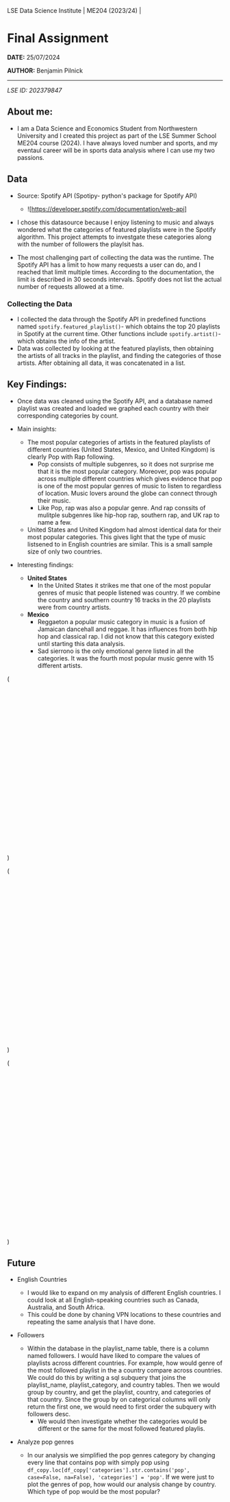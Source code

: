 LSE Data Science Institute | ME204 (2023/24) |

# **Final Assignment**

**DATE:** 25/07/2024

**AUTHOR:** Benjamin Pilnick

-----
_LSE ID: 202379847_

## About me: 
- I am a Data Science and Economics Student from Northwestern University and I created this project as part of the LSE Summer School ME204 course (2024). I have always loved number and sports, and my eventaul career will be in sports data analysis where I can use my two passions. 

## Data 
- Source: Spotify API (Spotipy- python's package for Spotify API) 
    - ![https://developer.spotify.com/documentation/web-api]

- I chose this datasource because I enjoy listening to music and always wondered what the categories of featured playlists were in the Spotify algorithm. This project attempts to investgate these categories along with the number of followers the playlsit has. 

- The most challenging part of collecting the data was the runtime. The Spotify API has a limit to how many requests a user can do, and I reached that limit multiple times. According to the documentation, the limit is described in 30 seconds intervals. Spotify does not list the actual number of requests allowed at a time. 

### Collecting the Data
- I collected the data through the Spotify API in predefined functions named `spotify.featured_playlist()`- which obtains the top 20 playlists in Spotify at the current time. Other functions include `spotify.artist()`- which obtains the info of the artist. 
- Data was collected by looking at the featured playlists, then obtaining the artists of all tracks in the playlist, and finding the categories of those artists. After obtaining all data, it was concatenated in a list. 


## Key Findings: 
- Once data was cleaned using the Spotify API, and a database named playlist was created and loaded we graphed each country with their corresponding categories by count. 
- Main insights: 
    - The most popular categories of artists in the featured playlists of different countries (United States, Mexico, and United Kingdom) is clearly Pop with Rap following. 
        - Pop consists of multiple subgenres, so it does not surprise me that it is the most popular category. Moreover, pop was popular across multiple different countries which gives evidence that pop is one of the most popular genres of music to listen to regardless of location. Music lovers around the globe can connect through their music. 
        - Like Pop, rap was also a popular genre. And rap conssits of mulitple subgenres like hip-hop rap, southern rap, and UK rap to name a few. 
    - United States and United Kingdom had almost identical data for their most popular categories. This gives light that the type of music listsened to in English countries are similar. This is a small sample size of only two countries. 

- Interesting findings: 
    - __United States__ 
        - In the United States it strikes me that one of the most popular genres of music that people listened was country. If we combine the country and southern country 16 tracks in the 20 playlists were from country artists. 
    - __Mexico__ 
        - Reggaeton a popular music category in music is a fusion of Jamaican dancehall and reggae. It has influences from both hip hop and classical rap. I did not know that this category existed until starting this data analysis. 
        - Sad sierrono is the only emotional genre listed in all the categories. It was the fourth most popular music genre with 15 different artists.

(<iframe src='about:blank' style='border:none !important;' width='600' height='400' srcdoc="&lt;html lang=&quot;en&quot;>
   &lt;head>
       &lt;meta charset=&quot;UTF-8&quot;>
       &lt;style> html, body { margin: 0; overflow: hidden; } &lt;/style>
       &lt;script type=&quot;text/javascript&quot; data-lets-plot-script=&quot;library&quot; src=&quot;https://cdn.jsdelivr.net/gh/JetBrains/lets-plot@v4.3.3/js-package/distr/lets-plot.min.js&quot;>&lt;/script>
   &lt;/head>
   &lt;body>
          &lt;div id=&quot;5D5jyv&quot;>&lt;/div>
   &lt;script type=&quot;text/javascript&quot; data-lets-plot-script=&quot;plot&quot;>
       var plotSpec={
&quot;data&quot;:{
&quot;category&quot;:[&quot;pop&quot;,&quot;rap&quot;,&quot;urbano latino&quot;,&quot;reggaeton&quot;,&quot;sad sierreno&quot;,&quot;corrido&quot;,&quot;sierreno&quot;,&quot;musica mexicana&quot;,&quot;corridos tumbados&quot;,&quot;norteno&quot;,&quot;reggaeton colombiano&quot;,&quot;argentine hip hop&quot;,&quot;reggaeton flow&quot;,&quot;banda&quot;,&quot;musica chihuahuense&quot;,&quot;urbano mexicano&quot;],
&quot;count&quot;:[96.0,50.0,17.0,15.0,14.0,13.0,13.0,12.0,12.0,11.0,10.0,10.0,9.0,9.0,8.0,7.0]
},
&quot;mapping&quot;:{
},
&quot;data_meta&quot;:{
},
&quot;guides&quot;:{
&quot;fill&quot;:&quot;none&quot;
},
&quot;ggtitle&quot;:{
&quot;text&quot;:&quot;Featured Playlist of Mexico by Genre&quot;
},
&quot;theme&quot;:{
&quot;axis_title_x&quot;:{
&quot;size&quot;:20.0,
&quot;blank&quot;:false
},
&quot;axis_title_y&quot;:{
&quot;size&quot;:20.0,
&quot;blank&quot;:false
},
&quot;plot_title&quot;:{
&quot;face&quot;:&quot;bold&quot;,
&quot;size&quot;:18.0,
&quot;hjust&quot;:0.1,
&quot;blank&quot;:false
}
},
&quot;kind&quot;:&quot;plot&quot;,
&quot;scales&quot;:[{
&quot;name&quot;:&quot;Count&quot;,
&quot;aesthetic&quot;:&quot;y&quot;
},{
&quot;name&quot;:&quot;Category&quot;,
&quot;aesthetic&quot;:&quot;x&quot;
}],
&quot;layers&quot;:[{
&quot;geom&quot;:&quot;bar&quot;,
&quot;stat&quot;:&quot;identity&quot;,
&quot;mapping&quot;:{
&quot;x&quot;:&quot;category&quot;,
&quot;y&quot;:&quot;count&quot;,
&quot;fill&quot;:&quot;category&quot;
},
&quot;data_meta&quot;:{
},
&quot;data&quot;:{
}
}],
&quot;metainfo_list&quot;:[]
};
       var plotContainer = document.getElementById(&quot;5D5jyv&quot;);
       LetsPlot.buildPlotFromProcessedSpecs(plotSpec, -1, -1, plotContainer);
   &lt;/script>
   &lt;/body>
&lt;/html>"></iframe>)

(<iframe src='about:blank' style='border:none !important;' width='600' height='400' srcdoc="&lt;html lang=&quot;en&quot;>
   &lt;head>
       &lt;meta charset=&quot;UTF-8&quot;>
       &lt;style> html, body { margin: 0; overflow: hidden; } &lt;/style>
       &lt;script type=&quot;text/javascript&quot; data-lets-plot-script=&quot;library&quot; src=&quot;https://cdn.jsdelivr.net/gh/JetBrains/lets-plot@v4.3.3/js-package/distr/lets-plot.min.js&quot;>&lt;/script>
   &lt;/head>
   &lt;body>
          &lt;div id=&quot;U664l3&quot;>&lt;/div>
   &lt;script type=&quot;text/javascript&quot; data-lets-plot-script=&quot;plot&quot;>
       var plotSpec={
&quot;data&quot;:{
&quot;category&quot;:[&quot;pop&quot;,&quot;rap&quot;,&quot;r&amp;b&quot;,&quot;hip hop&quot;,&quot;big room&quot;,&quot;edm&quot;,&quot;house&quot;,&quot;uk dance&quot;],
&quot;count&quot;:[151.0,57.0,9.0,8.0,7.0,7.0,6.0,6.0]
},
&quot;mapping&quot;:{
},
&quot;data_meta&quot;:{
},
&quot;guides&quot;:{
&quot;fill&quot;:&quot;none&quot;
},
&quot;ggtitle&quot;:{
&quot;text&quot;:&quot;Featured Playlist of United Kingdom by Genre&quot;
},
&quot;theme&quot;:{
&quot;axis_title_x&quot;:{
&quot;size&quot;:20.0,
&quot;blank&quot;:false
},
&quot;axis_title_y&quot;:{
&quot;size&quot;:20.0,
&quot;blank&quot;:false
},
&quot;plot_title&quot;:{
&quot;face&quot;:&quot;bold&quot;,
&quot;size&quot;:18.0,
&quot;hjust&quot;:0.1,
&quot;blank&quot;:false
}
},
&quot;kind&quot;:&quot;plot&quot;,
&quot;scales&quot;:[{
&quot;name&quot;:&quot;Count&quot;,
&quot;aesthetic&quot;:&quot;y&quot;
},{
&quot;name&quot;:&quot;Category&quot;,
&quot;aesthetic&quot;:&quot;x&quot;
}],
&quot;layers&quot;:[{
&quot;geom&quot;:&quot;bar&quot;,
&quot;stat&quot;:&quot;identity&quot;,
&quot;mapping&quot;:{
&quot;x&quot;:&quot;category&quot;,
&quot;y&quot;:&quot;count&quot;,
&quot;fill&quot;:&quot;category&quot;
},
&quot;data_meta&quot;:{
},
&quot;data&quot;:{
}
}],
&quot;metainfo_list&quot;:[]
};
       var plotContainer = document.getElementById(&quot;U664l3&quot;);
       LetsPlot.buildPlotFromProcessedSpecs(plotSpec, -1, -1, plotContainer);
   &lt;/script>
   &lt;/body>
&lt;/html>"></iframe>)

(<iframe src='about:blank' style='border:none !important;' width='600' height='400' srcdoc="&lt;html lang=&quot;en&quot;>
   &lt;head>
       &lt;meta charset=&quot;UTF-8&quot;>
       &lt;style> html, body { margin: 0; overflow: hidden; } &lt;/style>
       &lt;script type=&quot;text/javascript&quot; data-lets-plot-script=&quot;library&quot; src=&quot;https://cdn.jsdelivr.net/gh/JetBrains/lets-plot@v4.3.3/js-package/distr/lets-plot.min.js&quot;>&lt;/script>
   &lt;/head>
   &lt;body>
          &lt;div id=&quot;IuPodu&quot;>&lt;/div>
   &lt;script type=&quot;text/javascript&quot; data-lets-plot-script=&quot;plot&quot;>
       var plotSpec={
&quot;data&quot;:{
&quot;category&quot;:[&quot;pop&quot;,&quot;rap&quot;,&quot;r&amp;b&quot;,&quot;contemporary country&quot;,&quot;hip hop&quot;,&quot;alt z&quot;,&quot;country&quot;,&quot;bronx drill&quot;,&quot;alternative r&amp;b&quot;,&quot;atl hip hop&quot;,&quot;classic oklahoma country&quot;,&quot;modern rock&quot;,&quot;urban contemporary&quot;,&quot;detroit hip hop&quot;,&quot;modern country rock&quot;,&quot;country road&quot;,&quot;tennessee hip hop&quot;,&quot;southern hip hop&quot;,&quot;conscious hip hop&quot;],
&quot;count&quot;:[142.0,99.0,10.0,9.0,8.0,7.0,7.0,7.0,7.0,6.0,6.0,6.0,6.0,6.0,6.0,6.0,6.0,6.0,6.0]
},
&quot;mapping&quot;:{
},
&quot;data_meta&quot;:{
},
&quot;guides&quot;:{
&quot;fill&quot;:&quot;none&quot;
},
&quot;ggtitle&quot;:{
&quot;text&quot;:&quot;Featured Playlist of United States by Genre&quot;
},
&quot;theme&quot;:{
&quot;axis_title_x&quot;:{
&quot;size&quot;:20.0,
&quot;blank&quot;:false
},
&quot;axis_title_y&quot;:{
&quot;size&quot;:20.0,
&quot;blank&quot;:false
},
&quot;plot_title&quot;:{
&quot;face&quot;:&quot;bold&quot;,
&quot;size&quot;:18.0,
&quot;hjust&quot;:0.1,
&quot;blank&quot;:false
}
},
&quot;kind&quot;:&quot;plot&quot;,
&quot;scales&quot;:[{
&quot;name&quot;:&quot;Count&quot;,
&quot;aesthetic&quot;:&quot;y&quot;
},{
&quot;name&quot;:&quot;Category&quot;,
&quot;aesthetic&quot;:&quot;x&quot;
}],
&quot;layers&quot;:[{
&quot;geom&quot;:&quot;bar&quot;,
&quot;stat&quot;:&quot;identity&quot;,
&quot;mapping&quot;:{
&quot;x&quot;:&quot;category&quot;,
&quot;y&quot;:&quot;count&quot;,
&quot;fill&quot;:&quot;category&quot;
},
&quot;data_meta&quot;:{
},
&quot;data&quot;:{
}
}],
&quot;metainfo_list&quot;:[]
};
       var plotContainer = document.getElementById(&quot;IuPodu&quot;);
       LetsPlot.buildPlotFromProcessedSpecs(plotSpec, -1, -1, plotContainer);
   &lt;/script>
   &lt;/body>
&lt;/html>"></iframe>)


## Future 
- English Countries 
    - I would like to expand on my analysis of different English countries. I could look at all English-speaking countries such as Canada, Australia, and South Africa. 
    - This could be done by chaning VPN locations to these countries and repeating the same analysis that I have done. 

- Followers
    - Within the database in the playlist_name table, there is a column named followers. I would have liked to compare the values of playlists across different countries. For example, how would genre of the most followed playlist in the a country compare across countries. We could do this by writing a sql subquery that joins the playlist_name, playlist_category, and country tables. Then we would group by country, and get the playlist, country, and categories of that country. Since the group by on categorical columns will only return the first one, we would need to first order the subquery with followers desc. 
        - We would then investigate whether the categories would be different or the same for the most followed featured playlis. 

- Analyze pop genres
    - In our analysis we simplified the pop genres category by changing every line that contains pop with simply pop using `df_copy.loc[df_copy['categories'].str.contains('pop', case=False, na=False), 'categories'] = 'pop'`. If we were just to plot the genres of pop, how would our analysis change by country. Which type of pop would be the most popular? 


